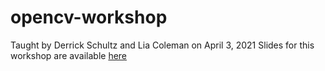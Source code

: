 # opencv-workshop

Taught by Derrick Schultz and Lia Coleman on April 3, 2021
Slides for this workshop are available [here](https://docs.google.com/presentation/d/1a-q1w1gk6gFTlFkIFCIeMpHwmQ54IKgXvjXLmLYNrac/edit?usp=sharing)
